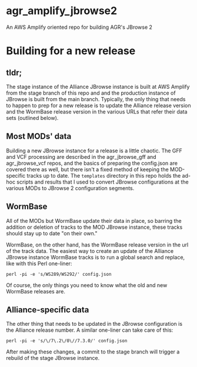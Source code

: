 # agr_amplify_jbrowse2

An AWS Amplify oriented repo for building AGR's JBrowse 2

# Building for a new release

## tldr;

The stage instance of the Alliance JBrowse instance is built at AWS Amplify
from the stage branch of this repo and
and the production instance of JBrowse is built from the main branch.
Typically, the only thing that needs to happen to prep for a new release is 
to update the Alliance release version and the WormBase release version
in the various URLs that refer their data sets (outlined below).

## Most MODs' data

Building a new JBrowse instance for a release is a little chaotic. The GFF and
VCF processing are described in the agr_jbrowse_gff and agr_jbrowse_vcf repos,
and the basics of preparing the config.json are covered there as well, but
there isn't a fixed method of keeping the MOD-specific tracks up to date.
The `templates` directory in this repo holds the ad-hoc scripts and results
that I used to convert JBrowse configurations at the various MODs to JBrowse
2 configuration segments.

## WormBase

All of the MODs but WormBase update their data in place, so barring the
addition or deletion of tracks to the MOD JBrowse instance, these tracks
should stay up to date "on their own."

WormBase, on the other hand, has the WormBase release version in the url
of the track data. The easiest way to create an update of the Alliance
JBrowse instance WormBase tracks is to run a global search and replace, 
like with this Perl one-liner:

```
perl -pi -e 's/WS289/WS292/' config.json
```

Of course, the only things you need to know what the old and new WormBase
releases are. 

## Alliance-specific data

The other thing that needs to be updated in the JBrowse configuration is the
Alliance release number. A similar one-liner can take care of this:

```
perl -pi -e 's/\/7\.2\/0\//7.3.0/' config.json
```

After making these changes, a commit to the stage branch will
trigger a rebuild of the stage JBrowse instance.
